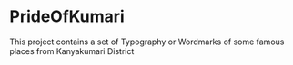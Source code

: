 # PrideOfKumari
This project contains a set of Typography or Wordmarks of some famous places from Kanyakumari District
